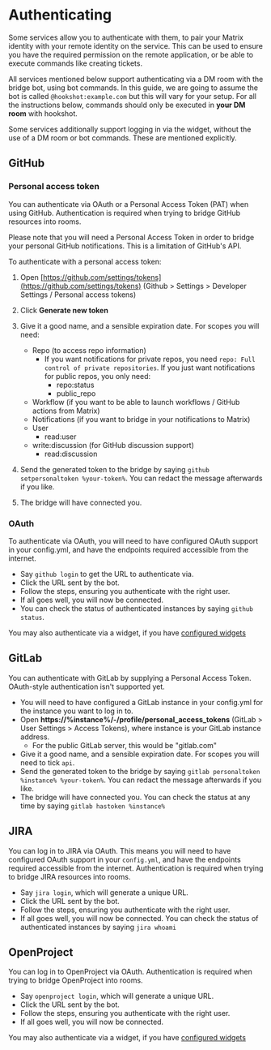# Authenticating

Some services allow you to authenticate with them, to pair your Matrix identity with your remote identity
on the service. This can be used to ensure you have the required permission on the remote application,
or be able to execute commands like creating tickets.

All services mentioned below support authenticating via a DM room with the bridge bot, using bot commands.
In this guide, we are going to assume the bot is called `@hookshot:example.com` but this will vary for your setup. For all the instructions below, commands should only be executed in **your DM room** with hookshot.

Some services additionally support logging in via the widget, without the use of a DM room or bot commands. These
are mentioned explicitly.

## GitHub

### Personal access token

You can authenticate via OAuth or a Personal Access Token (PAT) when using GitHub. Authentication is required
when trying to bridge GitHub resources into rooms.

<section class="notice">
Please note that you will need a Personal Access Token in order to bridge your personal GitHub notifications.
This is a limitation of GitHub's API.
</section>

To authenticate with a personal access token:

1. Open [https://github.com/settings/tokens](https://github.com/settings/tokens) (Github > Settings > Developer Settings / Personal access tokens)
1. Click **Generate new token**
1. Give it a good name, and a sensible expiration date. For scopes you will need:

   - Repo (to access repo information)
     - If you want notifications for private repos, you need `repo: Full control of private repositories`. If you just want notifications for public repos, you only need:
       - repo:status
       - public_repo
   - Workflow (if you want to be able to launch workflows / GitHub actions from Matrix)
   - Notifications (if you want to bridge in your notifications to Matrix)
   - User
     - read:user
   - write:discussion (for GitHub discussion support)
     - read:discussion

1. Send the generated token to the bridge by saying `github setpersonaltoken %your-token%`. You can redact
   the message afterwards if you like.
1. The bridge will have connected you.

### OAuth

To authenticate via OAuth, you will need to have configured OAuth support in your config.yml, and have the endpoints required accessible from the internet.

- Say `github login` to get the URL to authenticate via.
- Click the URL sent by the bot.
- Follow the steps, ensuring you authenticate with the right user.
- If all goes well, you will now be connected.
- You can check the status of authenticated instances by saying `github status`.

You may also authenticate via a widget, if you have [configured widgets](../advanced/widgets.md)

## GitLab

You can authenticate with GitLab by supplying a Personal Access Token. OAuth-style authentication isn't supported
yet.

- You will need to have configured a GitLab instance in your config.yml for the instance you want to log in to.
- Open **https://%instance%/-/profile/personal_access_tokens** (GitLab > User Settings > Access Tokens), where instance is your GitLab instance address.
  - For the public GitLab server, this would be "gitlab.com"
- Give it a good name, and a sensible expiration date. For scopes you will need to tick `api`.
- Send the generated token to the bridge by saying `gitlab personaltoken %instance% %your-token%`. You can redact
  the message afterwards if you like.
- The bridge will have connected you. You can check the status at any time by saying `gitlab hastoken %instance% `

## JIRA

You can log in to JIRA via OAuth. This means you will need to have configured OAuth support in your `config.yml`, and
have the endpoints required accessible from the internet. Authentication is required when trying to bridge JIRA resources into rooms.

- Say `jira login`, which will generate a unique URL.
- Click the URL sent by the bot.
- Follow the steps, ensuring you authenticate with the right user.
- If all goes well, you will now be connected. You can check the status of authenticated instances by saying `jira whoami`

## OpenProject

You can log in to OpenProject via OAuth. Authentication is required when trying to bridge OpenProject into rooms.

- Say `openproject login`, which will generate a unique URL.
- Click the URL sent by the bot.
- Follow the steps, ensuring you authenticate with the right user.
- If all goes well, you will now be connected.

You may also authenticate via a widget, if you have [configured widgets](../advanced/widgets.md)
